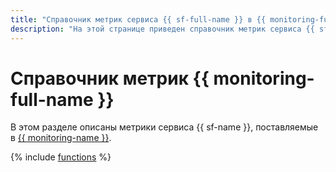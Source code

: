 ```yaml
---
title: "Справочник метрик сервиса {{ sf-full-name }} в {{ monitoring-full-name }}"
description: "На этой странице приведен справочник метрик сервиса {{ sf-name }}, поставляемых в {{ monitoring-full-name }}."
---
```


# Справочник метрик {{ monitoring-full-name }}

В этом разделе описаны метрики сервиса {{ sf-name }}, поставляемые в [{{ monitoring-name }}](../monitoring/index.yaml).

{% include [functions](../_includes/monitoring/metrics-ref/functions.md) %}